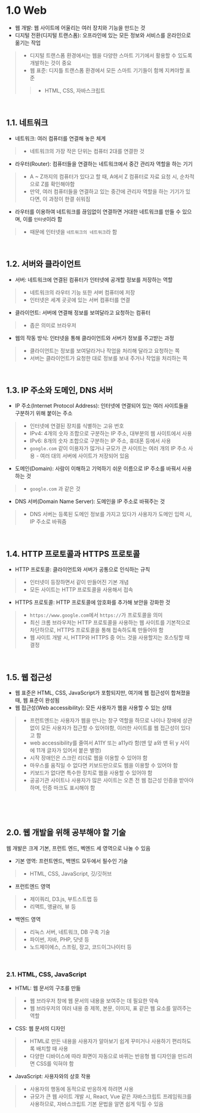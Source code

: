 # 1.0 Web
* 웹 개발: 웹 사이트에 어울리는 여러 장치와 기능을 만드는 것
* 디지털 전환(디지털 트랜스폼): 오프라인에 있는 모든 정보와 서비스를 온라인으로 옮기는 작업
> * 디지털 트랜스폼 환경에서는 웹을 다양한 스마트 기기에서 활용할 수 있도록 개발하는 것이 중요
> * 웹 표준: 디지틀 트랜스폼 환경에서 모든 스마트 기기들이 함께 지켜야할 표준
>> * HTML, CSS, 자바스크립트

</br>

## 1.1. 네트워크
* 네트워크: 여러 컴퓨터를 연결해 놓은 체계
> * 네트워크의 가장 작은 단위는 컴퓨터 2대를 연결한 것
* 라우터(Router): 컴퓨터들을 연결하는 네트워크에서 중간 관리자 역할을 하는 기기
> * A ~ Z까지의 컴퓨터가 있다고 할 때, A에서 Z 컴퓨터로 자료 요청 시, 순차적으로 Z를 확인해야함
> * 만약, 여러 컴퓨터들을 연결하고 있는 중간에 관리자 역할을 하는 기기가 있다면, 이 과정이 한결 쉬워짐
* 라우터를 이용하여 네트워크를 끊임없이 연결하면 거대한 네트워크를 만들 수 있으며, 이를 `인터넷`이라 함
> * 때문에 인터넷을 `네트워크의 네트워크`라 함

</br>

## 1.2. 서버와 클라이언트
* 서버: 네트워크에 연결된 컴퓨터가 인터넷에 공개할 정보를 저장하는 역할
> * 네트워크의 라우터 기능 또한 서버 컴퓨터에 저장
> * 인터넷은 세계 곳곳에 있는 서버 컴퓨터를 연결
* 클라이언트: 서버에 연결해 정보를 보여달라고 요청하는 컴퓨터
> * 좁은 의미로 브라우저
* 웹의 작동 방식: 인터넷을 통해 클라이언트와 서버가 정보를 주고받는 과정
> * 클라이언트는 정보를 보여달라거나 작업을 처리해 달라고 요청하는 쪽
> * 서버는 클라이언트가 요청한 대로 정보를 보내 주거나 작업을 처리하는 쪽

</br>

## 1.3. IP 주소와 도메인, DNS 서버
* IP 주소(Internet Protocol Address): 인터넷에 연결되어 있는 여러 사이트들을 구분하기 위해 붙이는 주소
> * 인터넷에 연결된 장치를 식별하는 고유 번호
> * IPv4: 4개의 숫자 조합으로 구분하는 IP 주소, 대부분의 웹 사이트에서 사용
> * IPv6: 8개의 숫자 조합으로 구분하는 IP 주소, 휴대폰 등에서 사용
> * `google.com` 같이 이용자가 많거나 규모가 큰 사이트는 여러 개의 IP 주소 사용 - 여러 대의 서버에 사이트가 저장되어 있음
* 도메인(Domain): 사람이 이해하고 기억하기 쉬운 이름으로 IP 주소를 바꿔서 사용하는 것
> * `google.com` 과 같은 것
* DNS 서버(Domain Name Server): 도메인을 IP 주소로 바꿔주는 것
> * DNS 서버는 등록된 도메인 정보를 가지고 있다가 사용자가 도메인 입력 시, IP 주소로 바꿔줌

</br>

## 1.4. HTTP 프로토콜과 HTTPS 프로토콜
* HTTP 프로토콜: 클라이언트와 서버가 공통으로 인식하는 규칙
> * 인터넷이 등장하면서 같이 만들어진 기본 개념
> * 모든 사이트는 HTTP 프로토콜을 사용해서 접속
* HTTPS 프로토콜: HTTP 프로토콜에 암호화를 추가해 보안을 강화한 것
> * `https://www.google.com`에서 `https://`가 프로토콜을 의미
> * 최신 크롬 브라우저는 HTTP 프로토콜을 사용하는 웹 사이트를 기본적으로 차단하므로, HTTPS 프로토콜을 통해 접속하도록 만들어야 함
> * 웹 사이트 개발 시, HTTP와 HTTPS 중 어느 것을 사용할지는 호스팅할 때 결정

</br>

## 1.5. 웹 접근성
* 웹 표준은 HTML, CSS, JavaScript가 포함되지만, 여기에 웹 접근성이 합쳐졌을 때, 웹 표준이 완성됨
* 웹 접근성(Web accessibility): 모든 사용자가 웹을 사용할 수 있는 상태
> * 프런트엔드는 사용자가 웹을 만나는 창구 역할을 하므로 나이나 장애에 상관없이 모든 사용자가 접근할 수 있어야함, 이러한 사이트를 웹 접근성이 있다고 함
> * web accessibility를 줄여서 A11Y 또는 a11y라 함(맨 앞 a와 맨 뒤 y 사이에 11개 글자가 있어서 붙은 별명)
> * 시작 장애인은 스크린 리더로 웹을 이용할 수 있어야 함
> * 마우스를 움직일 수 없다면 키보드만으로도 웹을 이용할 수 있어야 함
> * 키보드가 없다면 특수한 장치로 웹을 사용할 수 있어야 함
> * 공공기관 사이트나 사용자가 많은 사이트는 오픈 전 웹 접근성 인증을 받아야 하며, 인증 마크도 표시해야 함

</br>
</br>
</br>

## 2.0. 웹 개발을 위해 공부해야 할 기술
웹 개발은 크게 기본, 프런트 엔드, 벡엔드 세 영역으로 나눌 수 있음
* 기본 영역: 프런트엔드, 백엔드 모두에서 필수인 기술
> * HTML, CSS, JavaScript, 깃/깃허브
* 프런트엔드 영역
> * 제이쿼리, D3.js, 부트스트랩 등
> *  리액트, 앵귤러, 뷰 등
* 백엔드 영역
> * 리눅스 서버, 네트워크, DB 구축 기술
> * 파이썬, 자바, PHP, 닷넷 등
> * 노드제이에스, 스프링, 장고, 코드이그나이터 등

</br>

### 2.1. HTML, CSS, JavaScript
* HTML: 웹 문서의 구조를 만듦
> * 웹 브라우저 창에 웹 문서의 내용을 보여주는 데 필요한 약속
> * 웹 브라우저의 여러 내용 중 제목, 본문, 이미지, 표 같은 웹 요소를 알려주는 역할
* CSS: 웹 문서의 디자인
> * HTML로 만든 내용을 사용자가 알아보기 쉽게 꾸미거나 사용하기 편리하도록 배치할 때 사용
> * 다양한 디바이스에 따라 화면이 자동으로 바뀌는 반응형 웹 디자인을 만드려면 CSS를 익혀야 함
* JavaScript: 사용자와의 상호 작용
> * 사용자의 행동에 동적으로 반응하게 하려면 사용
> * 규모가 큰 웹 사이트 개발 시, React, Vue 같은 자바스크립트 프레임워크를 사용하므로, 자바스크립트 기본 문법을 알면 쉽게 익힐 수 있음